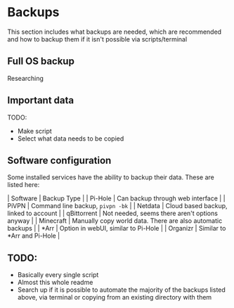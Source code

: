 # Backups
This section includes what backups are needed, which are recommended and how to backup them if it isn't possible via scripts/terminal

## Full OS backup
Researching

## Important data
TODO:
- Make script
- Select what data needs to be copied

## Software configuration
Some installed services have the ability to backup their data. These are listed here:

| Software    | Backup Type |
| Pi-Hole     | Can backup through web interface |
| PiVPN       | Command line backup, ```pivpn -bk``` |
| Netdata     | Cloud based backup, linked to account |
| qBittorrent | Not needed, seems there aren't options anyway |
| Minecraft   | Manually copy world data. There are also automatic backups |
| *Arr        | Option in webUI, similar to Pi-Hole |
| Organizr    | Similar to *Arr and Pi-Hole |

## TODO:
- Basically every single script
- Almost this whole readme
- Search up if it is possible to automate the majority of the backups listed above, via terminal or copying from an existing directory with them
